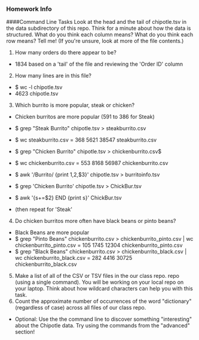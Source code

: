 ### Homework Info

####Command Line Tasks
Look at the head and the tail of chipotle.tsv in the data subdirectory of this repo. Think for a minute about how the data is structured. What do you think each column means? What do you think each row means? Tell me! (If you're unsure, look at more of the file contents.)

1. How many orders do there appear to be? 
  * 1834 based on a 'tail' of the file and reviewing the 'Order ID' column 
2. How many lines are in this file?
  * $ wc -l chipotle.tsv
  * 4623 chipotle.tsv
3. Which burrito is more popular, steak or chicken?
  * Chicken burritos are more popular (591 to 386 for Steak)
  
  * $ grep "Steak Burrito" chipotle.tsv > steakburrito.csv
  * $ wc steakburrito.csv = 368  5621 38547 steakburrito.csv
  
  * $ grep "Chicken Burrito" chipotle.tsv > chickenburrito.csv$ 
  * $ wc chickenburrito.csv = 553  8168 56987 chickenburrito.csv
  
  * $ awk '/Burrito/ {print $1,$2,$3}' chipotle.tsv > burritoinfo.tsv
  
  * $ grep 'Chicken Burrito' chipotle.tsv > ChickBur.tsv
   * $ awk '{s+=$2} END {print s}' ChickBur.tsv
  * (then repeat for 'Steak'

4. Do chicken burritos more often have black beans or pinto beans?
  * Black Beans are more popular
  * $ grep "Pinto Beans" chickenburrito.csv > chickenburrito_pinto.csv | wc chickenburrito_pinto.csv = 105  1745 12304 chickenburrito_pinto.csv
  * $ grep "Black Beans" chickenburrito.csv > chickenburrito_black.csv | wc chickenburrito_black.csv = 282  4416 30725 chickenburrito_black.csv

5. Make a list of all of the CSV or TSV files in the our class repo. repo (using a single command). You will be working on your local repo on your laptop. Think about how wildcard characters can help you with this task.
6. Count the approximate number of occurrences of the word "dictionary" (regardless of case) across all files of our class repo.

* Optional: Use the the command line to discover something "interesting" about the Chipotle data. Try using the commands from the "advanced" section!
